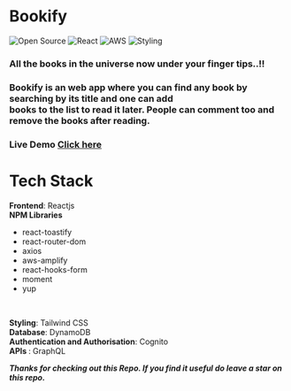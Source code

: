 # Bookify 
![Open Source](https://img.shields.io/badge/Open%20Source-%E2%9D%A4%EF%B8%8F-green)  ![React](https://img.shields.io/badge/Made%20With-React-blue) ![AWS](https://img.shields.io/badge/Backend-AWS-yellow) ![Styling](https://img.shields.io/badge/Styling-TailwindCSS-green)

### All the books in the universe now under your finger tips..!!
### Bookify is an web app where you can find any book by searching by its title and one can add<br> books to the list to read it later. People can comment too and remove the books after reading.

### Live Demo [Click here](https://bookify-2021.netlify.app)

# Tech Stack

<b>Frontend</b>: Reactjs
<br>
<b>NPM Libraries</b>
 - react-toastify
 - react-router-dom
 - axios
 - aws-amplify
 - react-hooks-form
 - moment
 - yup
<br>

<b>Styling</b>: Tailwind CSS
<br>
<b>Database</b>: DynamoDB
<br>
<b>Authentication and Authorisation</b>: Cognito
<br>
<b>APIs </b>: GraphQL
<br>

_**Thanks for checking out this Repo. If you find it useful do leave a star on this repo.**_

